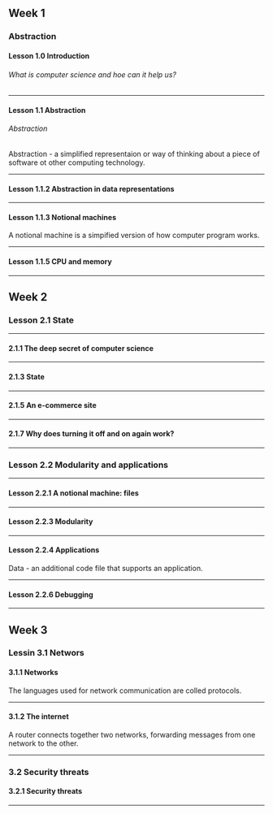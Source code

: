 ## Week 1

### Abstraction

#### Lesson 1.0 Introduction

<h6>What is computer science and hoe can it help us?</h6>

---

#### Lesson 1.1 Abstraction

<h6>Abstraction</h6>

Abstraction - a simplified representaion or way of thinking about a piece of software ot other computing technology.

---

#### Lesson 1.1.2 Abstraction in data representations

---

#### Lesson 1.1.3 Notional machines

A notional machine is a simpified version of how computer program works.

---

#### Lesson 1.1.5 CPU and memory

---

## Week 2

### Lesson 2.1 State

---

#### 2.1.1 The deep secret of computer science

---

#### 2.1.3 State

---

#### 2.1.5 An e-commerce site

---

#### 2.1.7 Why does turning it off and on again work?

---

### Lesson 2.2 Modularity and applications

---

#### Lesson 2.2.1 A notional machine: files

---

#### Lesson 2.2.3 Modularity

---

#### Lesson 2.2.4 Applications

Data - an additional code file that supports an application.

---

#### Lesson 2.2.6 Debugging

---

## Week 3

### Lessin 3.1 Networs

#### 3.1.1 Networks

The languages used for network communication are colled protocols.

---

#### 3.1.2 The internet

A router connects together two networks, forwarding messages from one network to the other.

---

### 3.2 Security threats

#### 3.2.1 Security threats

---
